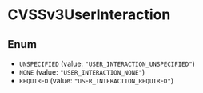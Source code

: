 # CVSSv3UserInteraction

## Enum

* `UNSPECIFIED` (value: `"USER_INTERACTION_UNSPECIFIED"`)
* `NONE` (value: `"USER_INTERACTION_NONE"`)
* `REQUIRED` (value: `"USER_INTERACTION_REQUIRED"`)
